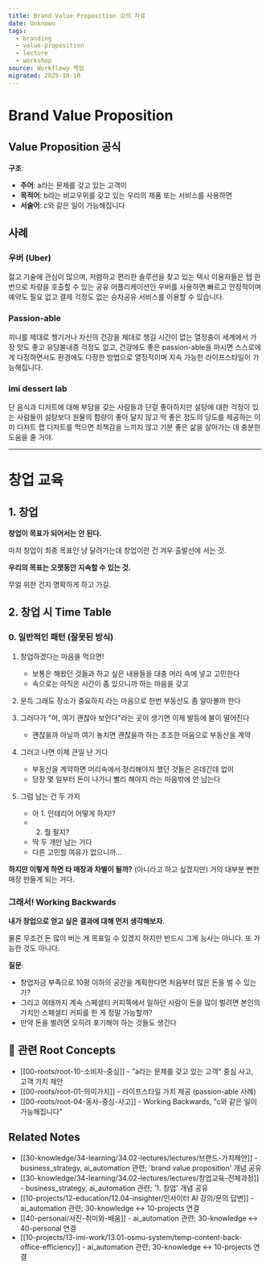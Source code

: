 ```yaml
---
title: Brand Value Proposition 강의 자료
date: Unknown
tags:
  - branding
  - value-proposition
  - lecture
  - workshop
source: Workflowy 백업
migrated: 2025-10-10
---
```


# Brand Value Proposition

## Value Proposition 공식

**구조**:
- **주어**: a라는 문제를 갖고 있는 고객이
- **목적어**: b라는 비교우위를 갖고 있는 우리의 제품 또는 서비스를 사용하면
- **서술어**: c와 같은 일이 가능해집니다

## 사례

### 우버 (Uber)
젊고 기술에 관심이 많으며, 저렴하고 편리한 솔루션을 찾고 있는 택시 이용자들은
탭 한번으로 차량을 호출할 수 있는 공유 어플리케이션인 우버를 사용하면
빠르고 안정적이며 예약도 필요 없고 결제 걱정도 없는 승차공유 서비스를 이용할 수 있습니다.

### Passion-able
끼니를 제대로 챙기거나 자신의 건강을 제대로 챙길 시간이 없는 열정충이
세계에서 가장 맛도 좋고 유당불내증 걱정도 없고, 건강에도 좋은 passion-able을 마시면
스스로에게 다정하면서도 환경에도 다정한 방법으로 열정적이며 지속 가능한 라이프스타일이 가능해집니다.

### imi dessert lab
단 음식과 디저트에 대해 부담을 갖는 사람들과 단걸 좋아하지만 설탕에 대한 걱정이 있는 사람들이
설탕보다 원물의 함량이 좋아 달지 않고 딱 좋은 정도의 당도를 제공하는 이미 디저트 랩 디저트를 먹으면
죄책감을 느끼지 않고 기분 좋은 삶을 살아가는 데 충분한 도움을 줄 거야.

---

# 창업 교육

## 1. 창업

**창업이 목표가 되어서는 안 된다.**

마치 창업이 최종 목표인 냥 달려가는데
창업이란 건 겨우 출발선에 서는 것.

**우리의 목표는 오랫동안 지속할 수 있는 것.**

무얼 위한 건지 명확하게 하고 가길.

## 2. 창업 시 Time Table

### 0. 일반적인 패턴 (잘못된 방식)

1. 창업하겠다는 마음을 먹으면!
   - 보통은 해왔던 것들과 하고 싶은 내용들을 대충 머리 속에 넣고 고민한다
   - 속으로는 아직은 시간이 좀 있으니까 하는 마음을 갖고

2. 문득 그래도 장소가 중요하지 라는 마음으로 한번 부동산도 좀 알아볼까 한다

3. 그러다가 "어, 여기 괜찮아 보인다"라는 곳이 생기면 이제 발등에 불이 떨어진다
   - 괜찮을까 아닐까 여기 놓치면 괜찮을까 하는 초조한 마음으로 부동산을 계약

4. 그러고 나면 이제 큰일 난 거다
   - 부동산을 계약하면 머리속에서 정리해야지 했던 것들은 온데간데 없이
   - 당장 몇 일부터 돈이 나가니 빨리 해야지 라는 마음밖에 안 남는다

5. 그럼 남는 건 두 가지
   - 아 1. 인테리어 어떻게 하지!?
   - 2. 뭘 팔지?
   - 딱 두 개만 남는 거다
   - 다른 고민할 여유가 없으니까...

**하지만 이렇게 하면 타 매장과 차별이 될까?**
(아니라고 하고 싶겠지만) 거의 대부분 뻔한 매장 만들게 되는 거다.

### 그래서! Working Backwards

**내가 창업으로 얻고 싶은 결과에 대해 먼저 생각해보자.**

물론 무조건 돈 많이 버는 게 목표일 수 있겠지
하지만 반드시 그게 능사는 아니다. 또 가능한 것도 아니다.

**질문**:
- 창업자금 부족으로 10평 이하의 공간을 계획한다면 처음부터 많은 돈을 벌 수 있는가?
- 그리고 여태까지 계속 스페셜티 커피쪽에서 일하던 사람이 돈을 많이 벌려면 본인의 가치인 스페셜티 커피를 한 게 정말 가능할까?
- 만약 돈을 벌려면 오히려 포기해야 하는 것들도 생긴다

## 🌳 관련 Root Concepts

- [[00-roots/root-10-소비자-중심]] - "a라는 문제를 갖고 있는 고객" 중심 사고, 고객 가치 제안
- [[00-roots/root-01-의미가치]] - 라이프스타일 가치 제공 (passion-able 사례)
- [[00-roots/root-04-동사-중심-사고]] - Working Backwards, "c와 같은 일이 가능해집니다"

## Related Notes

- [[30-knowledge/34-learning/34.02-lectures/lectures/브랜드-가치제안]] - business_strategy, ai_automation 관련; 'brand value proposition' 개념 공유
- [[30-knowledge/34-learning/34.02-lectures/lectures/창업교육-전체과정]] - business_strategy, ai_automation 관련; '1. 창업' 개념 공유
- [[10-projects/12-education/12.04-insighter/인사이터 AI 강의/문의 답변]] - ai_automation 관련; 30-knowledge ↔ 10-projects 연결
- [[40-personal/사진-취미와-배움]] - ai_automation 관련; 30-knowledge ↔ 40-personal 연결
- [[10-projects/13-imi-work/13.01-osmu-system/temp-content-back-office-efficiency]] - ai_automation 관련; 30-knowledge ↔ 10-projects 연결
